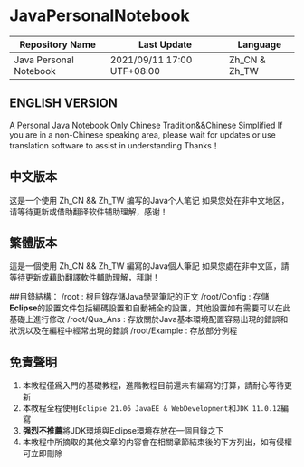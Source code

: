 # JavaPersonalNotebook

|Repository Name|Last Update|Language|
|---|---|---|
|Java Personal Notebook|2021/09/11 17:00 UTF+08:00|Zh_CN & Zh_TW|
## ENGLISH VERSION
A Personal Java Notebook Only Chinese Tradition&amp;&amp;Chinese Simplified
If you are in a non-Chinese speaking area, please wait for updates or use translation software to assist in understanding Thanks！



## 中文版本
这是一个使用 Zh_CN && Zh_TW 编写的Java个人笔记
如果您处在非中文地区，请等待更新或借助翻译软件辅助理解，感谢！



## 繁體版本
這是一個使用 Zh_CN && Zh_TW 編寫的Java個人筆記
如果您處在非中文區，請等待更新或藉助翻譯軟件輔助理解，拜謝！



##目錄結構：
/root : 根目錄存儲Java學習筆記的正文
/root/Config : 存儲**Eclipse**的設置文件包括編碼設置和自動補全的設置，其他設置如有需要可以在此基礎上進行修改
/root/Qua_Ans : 存放關於Java基本環境配置容易出現的錯誤和狀況以及在編程中經常出現的錯誤
/root/Example : 存放部分例程



## 免責聲明
1. 本教程僅爲入門的基礎教程，進階教程目前還未有編寫的打算，請耐心等待更新
2. 本教程全程使用`Eclipse 21.06 JavaEE & WebDevelopment`和`JDK 11.0.12`編寫
3. **强烈不推薦**將JDK環境與Eclipse環境存放在一個目錄之下
4. 本教程中所摘取的其他文章的内容會在相關章節結束後的下方列出，如有侵權可立即刪除

